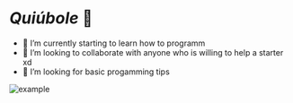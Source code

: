# *Quiúbole* 👋

- 🌱 I’m currently starting to learn how to programm
- 👯 I’m looking to collaborate with anyone who is willing to help a starter xd             	          
- 🤔 I’m looking for basic progamming tips
 
![example](https://static.wikia.nocookie.net/helltaker/images/e/e5/DanceJustice.gif/revision/latest?cb=20200621231751)
